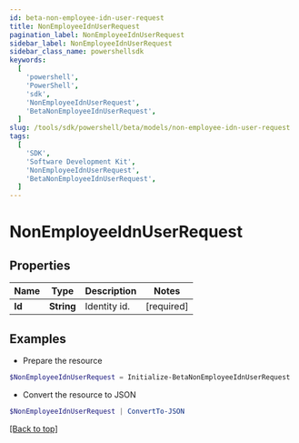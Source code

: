 ```yaml
---
id: beta-non-employee-idn-user-request
title: NonEmployeeIdnUserRequest
pagination_label: NonEmployeeIdnUserRequest
sidebar_label: NonEmployeeIdnUserRequest
sidebar_class_name: powershellsdk
keywords:
  [
    'powershell',
    'PowerShell',
    'sdk',
    'NonEmployeeIdnUserRequest',
    'BetaNonEmployeeIdnUserRequest',
  ]
slug: /tools/sdk/powershell/beta/models/non-employee-idn-user-request
tags:
  [
    'SDK',
    'Software Development Kit',
    'NonEmployeeIdnUserRequest',
    'BetaNonEmployeeIdnUserRequest',
  ]
---
```


# NonEmployeeIdnUserRequest

## Properties

| Name   | Type       | Description  | Notes      |
| ------ | ---------- | ------------ | ---------- |
| **Id** | **String** | Identity id. | [required] |

## Examples

- Prepare the resource

```powershell
$NonEmployeeIdnUserRequest = Initialize-BetaNonEmployeeIdnUserRequest  -Id 2c91808570313110017040b06f344ec9
```

- Convert the resource to JSON

```powershell
$NonEmployeeIdnUserRequest | ConvertTo-JSON
```

[[Back to top]](#)

